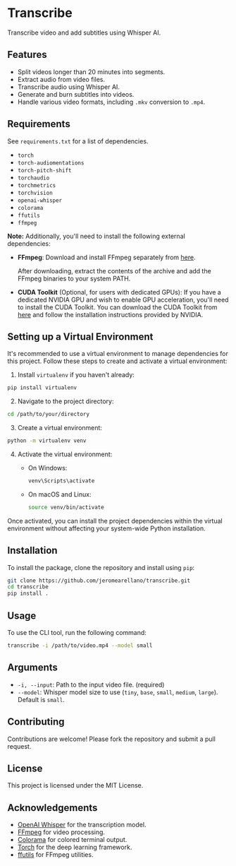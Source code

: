 # Transcribe

Transcribe video and add subtitles using Whisper AI.

## Features

- Split videos longer than 20 minutes into segments.
- Extract audio from video files.
- Transcribe audio using Whisper AI.
- Generate and burn subtitles into videos.
- Handle various video formats, including `.mkv` conversion to `.mp4`.

## Requirements

See `requirements.txt` for a list of dependencies.

- `torch`
- `torch-audiomentations`
- `torch-pitch-shift`
- `torchaudio`
- `torchmetrics`
- `torchvision`
- `openai-whisper`
- `colorama`
- `ffutils`
- `ffmpeg`

**Note:** Additionally, you'll need to install the following external dependencies:

- **FFmpeg**: Download and install FFmpeg separately from [here](https://www.gyan.dev/ffmpeg/builds/ffmpeg-release-full.7z).

  After downloading, extract the contents of the archive and add the FFmpeg binaries to your system PATH.

- **CUDA Toolkit** (Optional, for users with dedicated GPUs): If you have a dedicated NVIDIA GPU and wish to enable GPU acceleration, you'll need to install the CUDA Toolkit. You can download the CUDA Toolkit from [here](https://developer.nvidia.com/cuda-downloads?target_os=Windows&target_arch=x86_64&target_version=11&target_type=exe_local) and follow the installation instructions provided by NVIDIA.

## Setting up a Virtual Environment

It's recommended to use a virtual environment to manage dependencies for this project. Follow these steps to create and activate a virtual environment:

1. Install `virtualenv` if you haven't already:
```bash
pip install virtualenv
```
   
2. Navigate to the project directory:
```bash
cd /path/to/your/directory
```

3. Create a virtual environment:
```bash
python -m virtualenv venv
```

4. Activate the virtual environment:
   - On Windows:
     ```bash
     venv\Scripts\activate
     ```
     
   - On macOS and Linux:
     ```bash
     source venv/bin/activate
     ```

Once activated, you can install the project dependencies within the virtual environment without affecting your system-wide Python installation.

## Installation

To install the package, clone the repository and install using `pip`:

```bash
git clone https://github.com/jeromearellano/transcribe.git
cd transcribe
pip install .
```

## Usage

To use the CLI tool, run the following command:

```bash
transcribe -i /path/to/video.mp4 --model small
```

## Arguments

- `-i, --input`: Path to the input video file. (required)
- `--model`: Whisper model size to use (`tiny`, `base`, `small`, `medium`, `large`). Default is `small`.

## Contributing

Contributions are welcome! Please fork the repository and submit a pull request.

## License

This project is licensed under the MIT License.

## Acknowledgements

- [OpenAI Whisper](https://github.com/openai/whisper) for the transcription model.
- [FFmpeg](https://ffmpeg.org/) for video processing.
- [Colorama](https://pypi.org/project/colorama/) for colored terminal output.
- [Torch](https://pytorch.org/) for the deep learning framework.
- [ffutils](https://github.com/slhck/ffmpeg-normalize) for FFmpeg utilities.
